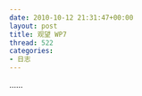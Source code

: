 ```yaml
---
date: 2010-10-12 21:31:47+00:00
layout: post
title: 观望 WP7
thread: 522
categories:
- 日志
---
```


……
